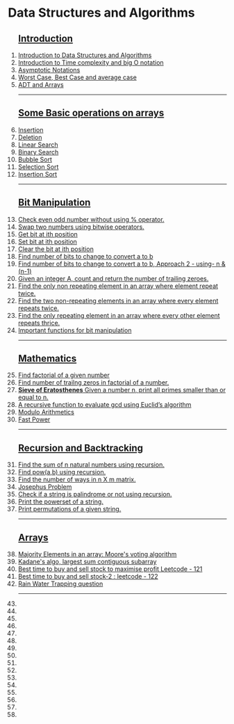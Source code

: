 # Data Structures and Algorithms
<ol>

## <a href="introduction">Introduction</a>

<li><a href="introduction/introduction_to_algorithms">Introduction to Data Structures and Algorithms</a>
<li><a href="introduction/time_complexity">Introduction to Time complexity and big O notation</a>
<li><a href="introduction/asymptotic_notations">Asymptotic Notations</a>
<li><a href="introduction/cases">Worst Case, Best Case and average case</a>
<li><a href="introduction/adt_and_arrays">ADT and Arrays</a>

<hr>

## <a href="array">Some Basic operations on arrays</a>

<a href="array/arrayop.cpp">
<li>Insertion </li>
<li>Deletion </li>
<li>Linear Search </li>
<li>Binary Search </li>
<li>Bubble Sort </li>
<li>Selection Sort </li>
<li>Insertion Sort </li></a>

<hr>


## <a href="bit-manipulation">Bit Manipulation</a>

<li><a href="bit-manipulation/evenodd.cpp">Check even odd number without using % operator.</a></li>
<li><a href="bit-manipulation/swap.cpp">Swap two numbers using bitwise operators.</a></li>
<li><a href="bit-manipulation/getbit.cpp">Get bit at ith position</a></li>
<li><a href="bit-manipulation/setbit.cpp">Set bit at ith position</a></li>
<li><a href="bit-manipulation/clearbit.cpp">Clear the bit at ith position</a></li><li><a href="bit-manipulation/numberofbits1.cpp">Find number of bits to change to convert a to b</a></li>

<li><a href="bit-manipulation/numberofbits2.cpp">Find number of bits to change to convert a to b, Approach 2 - using- n & (n-1)</a></li>
<li><a href="bit-manipulation/trailingzero.cpp">Given an integer A, count and return the number of trailing zeroes.</a></li>
<li><a href="bit-manipulation/find-nonrepeating.cpp">Find the only non repeating element in an array where element repeat twice.</a></li>
<li><a href="bit-manipulation/find-two-nonrepeating.cpp">Find the two non-repeating elements in an array where every element repeats twice.</a></li>
<li><a href="bit-manipulation/find-nonrepeating-thrice.cpp">Find the only repeating element in an array where every other element repeats thrice.</a></li>
<li> <a href="bit-manipulation/impfunctions.cpp">Important functions for bit manipulation</a>
<hr>

## <a href="mathematics">Mathematics</a>

<li><a href="mathematics/factorial.cpp">Find factorial of a given number </a></li>
<li><a href="mathematics/trailingzero.cpp">Find number of trailng zeros in factorial of a number.</a></li>

<li><a href="mathematics/sieve.cpp"> <b>Sieve of Eratosthenes</b> Given a number n, print all primes smaller than or equal to n.</a></li>


<li><a href="mathematics/gcd.cpp"> A recursive function to evaluate gcd using Euclid’s algorithm </a></li>
<li><a href="mathematics/modulo.cpp">Modulo Arithmetics</a></li>
<li><a href="mathematics/fastpower.cpp">Fast Power</a></li>

<hr>

## <a href="recursion-and-backtracking">Recursion and Backtracking</a>

<li>
<a href="recursion-and-backtracking/recursion/sum.cpp">Find the sum of n natural numbers using recursion.</a>
</li>
<li>
<a href="recursion-and-backtracking/recursion/pow.cpp">Find pow(a,b) using recursion.</a>
</li>
<li>
<a href="recursion-and-backtracking/recursion/ways.cpp">Find the number of ways in n X m matrix.</a>
</li><li>
<a href="recursion-and-backtracking/recursion/josephus.cpp">Josephus Problem</a>
</li>
<li><a href="recursion-and-backtracking/recursion/palindrome.cpp">Check if a string is palindrome or not using recursion.</a></li>
<li><a href="recursion-and-backtracking/recursion/powerset.cpp">Print the powerset of a string.</a></li>
<li><a href="recursion-and-backtracking/recursion/permutation.cpp">Print permutations of a given string.</a></li>
<hr>

## <a href="aray"> Arrays</a>
<li><a href="array/majorityelement.cpp">Majority Elements in an array: Moore's voting algorithm</a>
<li><a href="array/que2.js">Kadane's algo, largest sum contiguous subarray</a>
<li><a href="array/leetcode121">Best time to buy and sell stock to maximise profit Leetcode - 121</a>
<li><a href="array/leetcode122">Best time to buy and sell stock-2 : leetcode - 122</a>
<li><a href="array/rainwater">Rain Water Trapping question</a>


<hr>


<li><a href=""></a>
<li><a href=""></a>
<li><a href=""></a>
<li><a href=""></a>
<li><a href=""></a>
<li><a href=""></a>
<li><a href=""></a>
<li><a href=""></a>
<li><a href=""></a>
<li><a href=""></a>
<li><a href=""></a>
<li><a href=""></a>
<li><a href=""></a>
<li><a href=""></a>
<li><a href=""></a>
<li><a href=""></a>









</ol>

